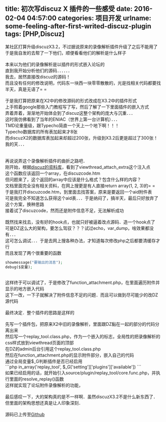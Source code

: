 title: 初次写discuz X 插件的一些感受
date: 2016-02-04 04:57:00
categories: 项目开发
urlname: some-feeling-after-first-writed-discuz-plugin
tags: [PHP,Discuz]
---
某社区打算升级discuzX3.2，不过据说原来的录像解析插件升级了之后不能用了<br />
于是我自发的去帮了一下他们，顺便看看他们的解析是什么样子<br />
<br />
本来以为他们的录像解析是以插件的形式嵌入论坛的<br />
直到我开始分析他们的源码．．．．．．<!--more--><br />
我去，居然直接改discuz的源码！<br />
而且没有任何的修改说明，代码东一块西一块零零散散的，光是找相关代码都要找半天，真是无语了= =<br />
<br />
于是我打算把原来在X2中的修改源码的形式改成在X3.2中的插件形式<br />
上手照着google那些入门教程写了写，然后了解了一下里面插件的嵌入方式<br />
弄着弄着，渐渐地开始体会到了discuz这整个架构的庞大与沉重．．．<br />
这时我仿佛看到了当年的ENIAC（世界上第一台计算机）．．．<br />
TMD论重量级，跟Typecho简直一个天上一个地下啊！！！<br />
Typecho数据库的所有表加起来才8张<br />
而discuzX2的数据库表加起来却超过200张，升级到X3.2后更是超过了300张！我的天．．．<br />
<br />
<br />
再说说弄这个录像解析插件的曲折之路吧．<br />
刚开始，根据<a href="http://faq.comsenz.com/library/plug/plugin/plugin_hook.htm" target="_blank">discuz的资料库</a>，看到了viewthread_attach_extra这个注入点<br />
这个函数应该返回一个array，在discuzcode.htm<br />
但问题来了，这个返回的array中应该是什么格式？包含什么样的内容？<br />
文档里面完全没有相关资料，在网上搜更是有人直接return array(1, 2, 3)的= =<br />
于是我打开discuzcode.htm，到里面去找答案，原来是要返回一个aid附件表<br />
可是我完全不知道怎么获得这个aid表．．．于是纳闷了，搞半天，最后只好放弃了这个方案，换种思路<br />
接着试了discuzcode，然而还是附件信息不足，无法解析成功<br />
<br />
既然找来找去，没有好的hook点，也就只好被逼着改点源码．造一个hook点了<br />
可是DZ这么大的架构，要怎么驾驭？？？试过echo，var_dump，啥效果都没有．．．<br />
这可怎么调试．．．于是去网上搜各种办法，才知道每次修改php之后都要清缓存才行<br />
而且发现了两个很重要的函数<br />
```php
showmessage("要输出的消息");
debug($变量);

```
<br />
这样终于可以调试了，于是修改了function_attachment.php，在里面遍历附件并显示的地方嵌入代码<br />
这下一改，一下子就解决了附件信息不足的问题．而且可以做到尽可能少的改DZ源代码<br />
<br />
最终决定．整个插件的思路是这样的<br />
<br />
先写一个插件包，把原来X2中旧的录像解析，里面跟DZ黏在一起的部分的代码分离出来<br />
然后写一个replay_tool.class.php，作为一个嵌入的标志，全局性的把录像解析的css样式放到viewthread页面的顶部<br />
在DZ的admin后台引用这个replay_tool.class.php<br />
然后在function_attachment.php的显示附件部分，嵌入自己的代码<br />
通过全局变量$_G判断插件是否已经启用<br />
```php
in_array('replay_tool', $_G['setting']['plugins']['available'])
```
<br />
如果已经启用的话，就开始引入source/plugin/replay_tool/core.func.php，并执行里面的resolve_replay()函数<br />
这样就实现了论坛附件录像解析的功能，<br />
<br />
最后感叹一下，大的架构真的是不一样啊．虽然discuzX3.2不是什么新东西了．但里面的架构思想还真是让人印象深刻．<br />
<br />
源码已上传至<a href="https://github.com/istobran/gt-replay-tool" target="_blank">Github</a><br />